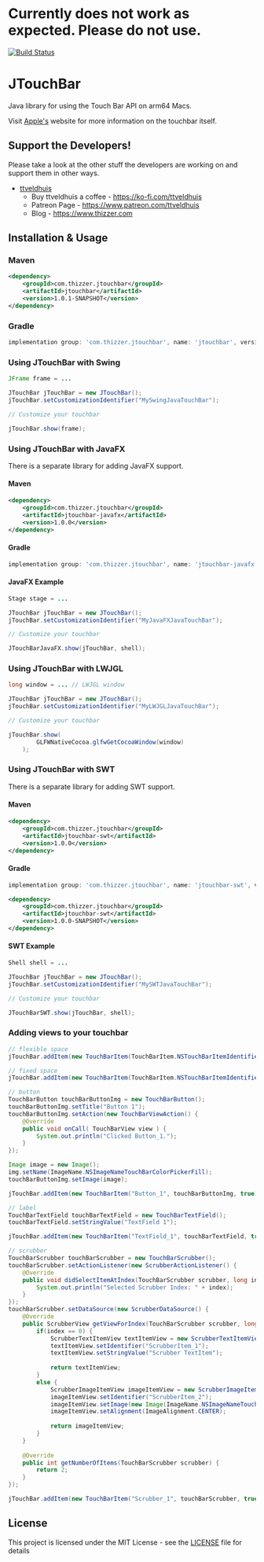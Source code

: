 # Currently does not work as expected. Please do not use.

[![Build Status](https://travis-ci.org/Thizzer/JTouchBar.svg?branch=master)](https://travis-ci.org/Thizzer/JTouchBar)

# JTouchBar

Java library for using the Touch Bar API on arm64 Macs.

Visit [Apple's](https://support.apple.com/en-us/HT207055) website for more information on the touchbar itself.

## Support the Developers!

Please take a look at the other stuff the developers are working on and support them in other ways.

* [ttveldhuis](https://github.com/ttveldhuis)
  * Buy ttveldhuis a coffee - https://ko-fi.com/ttveldhuis
  * Patreon Page - https://www.patreon.com/ttveldhuis  
  * Blog - https://www.thizzer.com
  
## Installation & Usage

### Maven

```xml
<dependency>
	<groupId>com.thizzer.jtouchbar</groupId>
	<artifactId>jtouchbar</artifactId>
	<version>1.0.1-SNAPSHOT</version>
</dependency>
```

### Gradle

```gradle
implementation group: 'com.thizzer.jtouchbar', name: 'jtouchbar', version: '1.0.1-SNAPSHOT'
```

### Using JTouchBar with Swing

```java
JFrame frame = ...

JTouchBar jTouchBar = new JTouchBar();
jTouchBar.setCustomizationIdentifier("MySwingJavaTouchBar");

// Customize your touchbar

jTouchBar.show(frame);
```

### Using JTouchBar with JavaFX

There is a separate library for adding JavaFX support.

#### Maven

```xml
<dependency>
	<groupId>com.thizzer.jtouchbar</groupId>
	<artifactId>jtouchbar-javafx</artifactId>
	<version>1.0.0</version>
</dependency>
```

#### Gradle

```gradle
implementation group: 'com.thizzer.jtouchbar', name: 'jtouchbar-javafx', version: '1.0.0'
```

#### JavaFX Example

```java
Stage stage = ...

JTouchBar jTouchBar = new JTouchBar();
jTouchBar.setCustomizationIdentifier("MyJavaFXJavaTouchBar");

// Customize your touchbar

JTouchBarJavaFX.show(jTouchBar, shell);
```

### Using JTouchBar with LWJGL

```java
long window = ... // LWJGL window

JTouchBar jTouchBar = new JTouchBar();
jTouchBar.setCustomizationIdentifier("MyLWJGLJavaTouchBar");

// Customize your touchbar

jTouchBar.show(
		GLFWNativeCocoa.glfwGetCocoaWindow(window)
	);
```

### Using JTouchBar with SWT

There is a separate library for adding SWT support.

#### Maven

```xml
<dependency>
	<groupId>com.thizzer.jtouchbar</groupId>
	<artifactId>jtouchbar-swt</artifactId>
	<version>1.0.0</version>
</dependency>
```

#### Gradle

```gradle
implementation group: 'com.thizzer.jtouchbar', name: 'jtouchbar-swt', version: '1.0.0'
```
```xml
<dependency>
	<groupId>com.thizzer.jtouchbar</groupId>
	<artifactId>jtouchbar-swt</artifactId>
	<version>1.0.0-SNAPSHOT</version>
</dependency>
```

#### SWT Example

```java
Shell shell = ...

JTouchBar jTouchBar = new JTouchBar();
jTouchBar.setCustomizationIdentifier("MySWTJavaTouchBar");

// Customize your touchbar

JTouchBarSWT.show(jTouchBar, shell);
```

### Adding views to your touchbar

```java
// flexible space
jTouchBar.addItem(new TouchBarItem(TouchBarItem.NSTouchBarItemIdentifierFlexibleSpace));

// fixed space
jTouchBar.addItem(new TouchBarItem(TouchBarItem.NSTouchBarItemIdentifierFixedSpaceSmall));

// button
TouchBarButton touchBarButtonImg = new TouchBarButton();
touchBarButtonImg.setTitle("Button 1");
touchBarButtonImg.setAction(new TouchBarViewAction() {
	@Override
	public void onCall( TouchBarView view ) {
		System.out.println("Clicked Button_1.");
	}
});

Image image = new Image();
img.setName(ImageName.NSImageNameTouchBarColorPickerFill);
touchBarButtonImg.setImage(image);

jTouchBar.addItem(new TouchBarItem("Button_1", touchBarButtonImg, true));

// label
TouchBarTextField touchBarTextField = new TouchBarTextField();
touchBarTextField.setStringValue("TextField 1");

jTouchBar.addItem(new TouchBarItem("TextField_1", touchBarTextField, true));

// scrubber
TouchBarScrubber touchBarScrubber = new TouchBarScrubber();
touchBarScrubber.setActionListener(new ScrubberActionListener() {
	@Override
	public void didSelectItemAtIndex(TouchBarScrubber scrubber, long index) {
		System.out.println("Selected Scrubber Index: " + index);
	}
});
touchBarScrubber.setDataSource(new ScrubberDataSource() {
	@Override
	public ScrubberView getViewForIndex(TouchBarScrubber scrubber, long index) {
		if(index == 0) {
			ScrubberTextItemView textItemView = new ScrubberTextItemView();
			textItemView.setIdentifier("ScrubberItem_1");
			textItemView.setStringValue("Scrubber TextItem");
			
			return textItemView;
		}
		else {
			ScrubberImageItemView imageItemView = new ScrubberImageItemView();
			imageItemView.setIdentifier("ScrubberItem_2");
			imageItemView.setImage(new Image(ImageName.NSImageNameTouchBarAlarmTemplate, false));
			imageItemView.setAlignment(ImageAlignment.CENTER);
			
			return imageItemView;
		}
	}
	
	@Override
	public int getNumberOfItems(TouchBarScrubber scrubber) {
		return 2;
	}
});

jTouchBar.addItem(new TouchBarItem("Scrubber_1", touchBarScrubber, true));


```

## License

This project is licensed under the MIT License - see the [LICENSE](LICENSE) file for details
